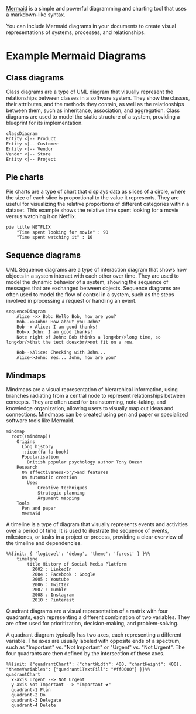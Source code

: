 <!-- confluence-page-id: 00000000000 -->

[Mermaid](https://mermaid.js.org/) is a simple and powerful diagramming and charting tool that uses a markdown-like syntax.

You can include Mermaid diagrams in your documents to create visual representations of systems, processes, and relationships.

# Example Mermaid Diagrams

## Class diagrams

Class diagrams are a type of UML diagram that visually represent
the relationships between classes in a software system. They show
the classes, their attributes, and the methods they contain, as
well as the relationships between them, such as inheritance,
association, and aggregation. Class diagrams are used to model the
static structure of a system, providing a blueprint for its
implementation.

```mermaid
classDiagram
Entity <|-- Product
Entity <|-- Customer
Entity <|-- Vendor
Vendor <|-- Store
Entity <|-- Project
```

## Pie charts

Pie charts are a type of chart that displays data as slices of a
circle, where the size of each slice is proportional to the value
it represents.  They are useful for visualizing the relative
proportions of different categories within a dataset.  This example
shows the relative time spent looking for a movie versus watching
it on Netflix.

```mermaid
pie title NETFLIX
    "Time spent looking for movie" : 90
    "Time spent watching it" : 10
```

## Sequence diagrams

UML Sequence diagrams are a type of interaction diagram that shows
how objects in a system interact with each other over time. They
are used to model the dynamic behavior of a system, showing the
sequence of messages that are exchanged between objects. Sequence
diagrams are often used to model the flow of control in a system,
such as the steps involved in processing a request or handling an
event.

```mermaid
sequenceDiagram
    Alice ->> Bob: Hello Bob, how are you?
    Bob-->>John: How about you John?
    Bob--x Alice: I am good thanks!
    Bob-x John: I am good thanks!
    Note right of John: Bob thinks a long<br/>long time, so long<br/>that the text does<br/>not fit on a row.

    Bob-->Alice: Checking with John...
    Alice->John: Yes... John, how are you?
```

## Mindmaps

Mindmaps are a visual representation of hierarchical information,
using branches radiating from a central node to represent relationships
between concepts. They are often used for brainstorming, note-taking,
and knowledge organization, allowing users to visually map out ideas
and connections. Mindmaps can be created using pen and paper or
specialized software tools like Mermaid.

```mermaid
mindmap
  root((mindmap))
    Origins
      Long history
      ::icon(fa fa-book)
      Popularisation
        British popular psychology author Tony Buzan
    Research
      On effectiveness<br/>and features
      On Automatic creation
        Uses
            Creative techniques
            Strategic planning
            Argument mapping
    Tools
      Pen and paper
      Mermaid
```

A timeline is a type of diagram that visually represents events and
activities over a period of time. It is used to illustrate the
sequence of events, milestones, or tasks in a project or process,
providing a clear overview of the timeline and dependencies.

```mermaid
%%{init: { 'logLevel': 'debug', 'theme': 'forest' } }%%
    timeline
        title History of Social Media Platform
          2002 : LinkedIn
          2004 : Facebook : Google
          2005 : Youtube
          2006 : Twitter
          2007 : Tumblr
          2008 : Instagram
          2010 : Pinterest
```

Quadrant diagrams are a visual representation of a matrix with four
quadrants, each representing a different combination of two variables.
They are often used for prioritization, decision-making, and
problem-solving.

A quadrant diagram typically has two axes, each representing a
different variable. The axes are usually labeled with opposite ends
of a spectrum, such as "Important" vs. "Not Important" or "Urgent"
vs. "Not Urgent". The four quadrants are then defined by the
intersection of these axes.

```mermaid
%%{init: {"quadrantChart": {"chartWidth": 400, "chartHeight": 400}, "themeVariables": {"quadrant1TextFill": "#ff0000"} }}%%
quadrantChart
  x-axis Urgent --> Not Urgent
  y-axis Not Important --> "Important ❤"
  quadrant-1 Plan
  quadrant-2 Do
  quadrant-3 Delegate
  quadrant-4 Delete
```
